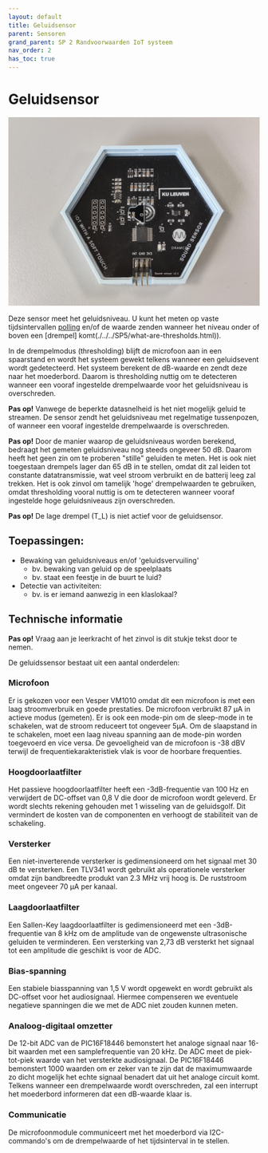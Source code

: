 ```yaml
---
layout: default
title: Geluidsensor
parent: Sensoren
grand_parent: SP 2 Randvoorwaarden IoT systeem
nav_order: 2
has_toc: true
---
```


# Geluidsensor

![](./../../assets/images/sound-sensor.jpg)

Deze sensor meet het geluidsniveau.
U kunt het meten op vaste tijdsintervallen [polling]((./../../SP5/what-is-polling.html)) en/of de waarde zenden wanneer het niveau onder of boven een [drempel] komt(./../../SP5/what-are-thresholds.html)).

In de drempelmodus (thresholding) blijft de microfoon aan in een spaarstand en wordt het systeem gewekt telkens wanneer een geluidsevent wordt gedetecteerd. Het systeem berekent de dB-waarde en zendt deze naar het moederbord. Daarom is thresholding nuttig om te detecteren wanneer een vooraf ingestelde drempelwaarde voor het geluidsniveau is overschreden.

__Pas op!__ Vanwege de beperkte datasnelheid is het niet mogelijk geluid te streamen. De sensor zendt het geluidsniveau met regelmatige tussenpozen, of wanneer een vooraf ingestelde drempelwaarde is overschreden.

__Pas op!__ Door de manier waarop de geluidsniveaus worden berekend, bedraagt het gemeten geluidsniveau nog steeds ongeveer 50 dB. 
Daarom heeft het geen zin om te proberen "stille" geluiden te meten.
Het is ook niet toegestaan drempels lager dan 65 dB in te stellen, omdat dit zal leiden tot constante datatransmissie, wat veel stroom verbruikt en de batterij leeg zal trekken. 
Het is ook zinvol om tamelijk 'hoge' drempelwaarden te gebruiken, omdat thresholding vooral nuttig is om te detecteren wanneer vooraf ingestelde hoge geluidsniveaus zijn overschreden.

__Pas op!__ De lage drempel (T_L) is niet actief voor de geluidsensor.

## Toepassingen:
- Bewaking van geluidsniveaus en/of 'geluidsvervuiling'
	* bv. bewaking van geluid op de speelplaats
	* bv. staat een feestje in de buurt te luid?
- Detectie van activiteiten:
	* bv. is er iemand aanwezig in een klaslokaal?

## Technische informatie

__Pas op!__ Vraag aan je leerkracht of het zinvol is dit stukje tekst door te nemen.

De geluidssensor bestaat uit een aantal onderdelen:

### Microfoon
Er is gekozen voor een Vesper VM1010 omdat dit een microfoon is met een laag stroomverbruik en goede prestaties. De microfoon verbruikt 87 µA in actieve modus (gemeten). Er is ook een mode-pin om de sleep-mode in te schakelen, wat de stroom reduceert tot ongeveer 5µA. Om de slaapstand in te schakelen, moet een laag niveau spanning aan de mode-pin worden toegevoerd en vice versa. De gevoeligheid van de microfoon is -38 dBV terwijl de frequentiekarakteristiek vlak is voor de hoorbare frequenties.

### Hoogdoorlaatfilter
Het passieve hoogdoorlaatfilter heeft een -3dB-frequentie van 100 Hz en verwijdert de DC-offset van 0,8 V die door de microfoon wordt geleverd. Er wordt slechts rekening gehouden met 1 wisseling van de geluidsgolf. Dit vermindert de kosten van de componenten en verhoogt de stabiliteit van de schakeling.

### Versterker
Een niet-inverterende versterker is gedimensioneerd om het signaal met 30 dB te versterken. Een TLV341 wordt gebruikt als operationele versterker omdat zijn bandbreedte produkt van 2.3 MHz vrij hoog is. De ruststroom meet ongeveer 70 µA per kanaal.

### Laagdoorlaatfilter
Een Sallen-Key laagdoorlaatfilter is gedimensioneerd met een -3dB-frequentie van 8 kHz om de amplitude van de ongewenste ultrasonische geluiden te verminderen. Een versterking van 2,73 dB versterkt het signaal tot een amplitude die geschikt is voor de ADC.

### Bias-spanning
Een stabiele biasspanning van 1,5 V wordt opgewekt en wordt gebruikt als DC-offset voor het audiosignaal. Hiermee compenseren we eventuele negatieve spanningen die we met de ADC niet zouden kunnen meten.

### Analoog-digitaal omzetter
De 12-bit ADC van de PIC16F18446 bemonstert het analoge signaal naar 16-bit waarden met een samplefrequentie van 20 kHz. De ADC meet de piek-tot-piek waarde van het versterkte audiosignaal. De PIC16F18446 bemonstert 1000 waarden om er zeker van te zijn dat de maximumwaarde zo dicht mogelijk het echte signaal benadert dat uit het analoge circuit komt. Telkens wanneer een drempelwaarde wordt overschreden, zal een interrupt het moederbord informeren dat een dB-waarde klaar is.

### Communicatie
De microfoonmodule communiceert met het moederbord via I2C-commando's om de drempelwaarde of het tijdsinterval in te stellen.
